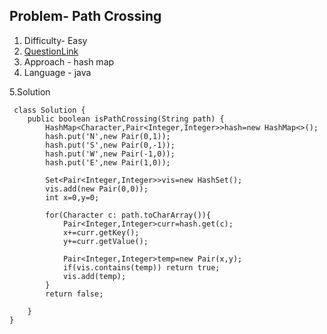 ## Problem- Path Crossing
1. Difficulty- Easy 
2. [QuestionLink](https://leetcode.com/problems/path-crossing/description/)
3. Approach -  hash map
4. Language - java


5.Solution
     
     class Solution {
        public boolean isPathCrossing(String path) {
            HashMap<Character,Pair<Integer,Integer>>hash=new HashMap<>();
            hash.put('N',new Pair(0,1));
            hash.put('S',new Pair(0,-1));
            hash.put('W',new Pair(-1,0));
            hash.put('E',new Pair(1,0));
    
            Set<Pair<Integer,Integer>>vis=new HashSet();
            vis.add(new Pair(0,0));
            int x=0,y=0;
    
            for(Character c: path.toCharArray()){
                Pair<Integer,Integer>curr=hash.get(c);
                x+=curr.getKey();
                y+=curr.getValue();
    
                Pair<Integer,Integer>temp=new Pair(x,y);
                if(vis.contains(temp)) return true;
                vis.add(temp);
            }
            return false;
    
        }
    }
